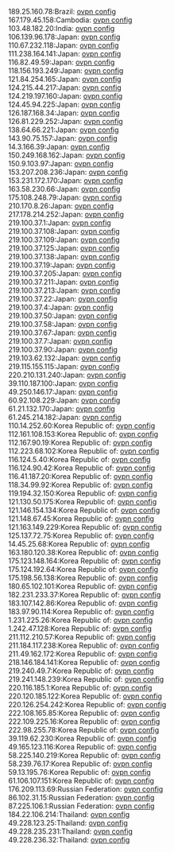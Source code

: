 189.25.160.78:Brazil: [ovpn config](vpn/189_25_160_78.ovpn)  
167.179.45.158:Cambodia: [ovpn config](vpn/167_179_45_158.ovpn)  
103.48.182.20:India: [ovpn config](vpn/103_48_182_20.ovpn)  
106.139.96.178:Japan: [ovpn config](vpn/106_139_96_178.ovpn)  
110.67.232.118:Japan: [ovpn config](vpn/110_67_232_118.ovpn)  
111.238.164.141:Japan: [ovpn config](vpn/111_238_164_141.ovpn)  
116.82.49.59:Japan: [ovpn config](vpn/116_82_49_59.ovpn)  
118.156.193.249:Japan: [ovpn config](vpn/118_156_193_249.ovpn)  
121.84.254.165:Japan: [ovpn config](vpn/121_84_254_165.ovpn)  
124.215.44.217:Japan: [ovpn config](vpn/124_215_44_217.ovpn)  
124.219.197.160:Japan: [ovpn config](vpn/124_219_197_160.ovpn)  
124.45.94.225:Japan: [ovpn config](vpn/124_45_94_225.ovpn)  
126.187.168.34:Japan: [ovpn config](vpn/126_187_168_34.ovpn)  
126.81.229.252:Japan: [ovpn config](vpn/126_81_229_252.ovpn)  
138.64.66.221:Japan: [ovpn config](vpn/138_64_66_221.ovpn)  
143.90.75.157:Japan: [ovpn config](vpn/143_90_75_157.ovpn)  
14.3.166.39:Japan: [ovpn config](vpn/14_3_166_39.ovpn)  
150.249.168.162:Japan: [ovpn config](vpn/150_249_168_162.ovpn)  
150.9.103.97:Japan: [ovpn config](vpn/150_9_103_97.ovpn)  
153.207.208.236:Japan: [ovpn config](vpn/153_207_208_236.ovpn)  
153.231.172.170:Japan: [ovpn config](vpn/153_231_172_170.ovpn)  
163.58.230.66:Japan: [ovpn config](vpn/163_58_230_66.ovpn)  
175.108.248.79:Japan: [ovpn config](vpn/175_108_248_79.ovpn)  
210.170.8.26:Japan: [ovpn config](vpn/210_170_8_26.ovpn)  
217.178.214.252:Japan: [ovpn config](vpn/217_178_214_252.ovpn)  
219.100.37.1:Japan: [ovpn config](vpn/219_100_37_1.ovpn)  
219.100.37.108:Japan: [ovpn config](vpn/219_100_37_108.ovpn)  
219.100.37.109:Japan: [ovpn config](vpn/219_100_37_109.ovpn)  
219.100.37.125:Japan: [ovpn config](vpn/219_100_37_125.ovpn)  
219.100.37.138:Japan: [ovpn config](vpn/219_100_37_138.ovpn)  
219.100.37.19:Japan: [ovpn config](vpn/219_100_37_19.ovpn)  
219.100.37.205:Japan: [ovpn config](vpn/219_100_37_205.ovpn)  
219.100.37.211:Japan: [ovpn config](vpn/219_100_37_211.ovpn)  
219.100.37.213:Japan: [ovpn config](vpn/219_100_37_213.ovpn)  
219.100.37.22:Japan: [ovpn config](vpn/219_100_37_22.ovpn)  
219.100.37.4:Japan: [ovpn config](vpn/219_100_37_4.ovpn)  
219.100.37.50:Japan: [ovpn config](vpn/219_100_37_50.ovpn)  
219.100.37.58:Japan: [ovpn config](vpn/219_100_37_58.ovpn)  
219.100.37.67:Japan: [ovpn config](vpn/219_100_37_67.ovpn)  
219.100.37.7:Japan: [ovpn config](vpn/219_100_37_7.ovpn)  
219.100.37.90:Japan: [ovpn config](vpn/219_100_37_90.ovpn)  
219.103.62.132:Japan: [ovpn config](vpn/219_103_62_132.ovpn)  
219.115.155.115:Japan: [ovpn config](vpn/219_115_155_115.ovpn)  
220.210.131.240:Japan: [ovpn config](vpn/220_210_131_240.ovpn)  
39.110.187.100:Japan: [ovpn config](vpn/39_110_187_100.ovpn)  
49.250.146.17:Japan: [ovpn config](vpn/49_250_146_17.ovpn)  
60.92.108.229:Japan: [ovpn config](vpn/60_92_108_229.ovpn)  
61.21.132.170:Japan: [ovpn config](vpn/61_21_132_170.ovpn)  
61.245.214.182:Japan: [ovpn config](vpn/61_245_214_182.ovpn)  
110.14.252.60:Korea Republic of: [ovpn config](vpn/110_14_252_60.ovpn)  
112.161.108.153:Korea Republic of: [ovpn config](vpn/112_161_108_153.ovpn)  
112.167.90.19:Korea Republic of: [ovpn config](vpn/112_167_90_19.ovpn)  
112.223.68.102:Korea Republic of: [ovpn config](vpn/112_223_68_102.ovpn)  
116.124.5.40:Korea Republic of: [ovpn config](vpn/116_124_5_40.ovpn)  
116.124.90.42:Korea Republic of: [ovpn config](vpn/116_124_90_42.ovpn)  
116.41.187.20:Korea Republic of: [ovpn config](vpn/116_41_187_20.ovpn)  
118.34.99.92:Korea Republic of: [ovpn config](vpn/118_34_99_92.ovpn)  
119.194.32.150:Korea Republic of: [ovpn config](vpn/119_194_32_150.ovpn)  
121.130.50.175:Korea Republic of: [ovpn config](vpn/121_130_50_175.ovpn)  
121.146.154.134:Korea Republic of: [ovpn config](vpn/121_146_154_134.ovpn)  
121.148.67.45:Korea Republic of: [ovpn config](vpn/121_148_67_45.ovpn)  
121.163.149.229:Korea Republic of: [ovpn config](vpn/121_163_149_229.ovpn)  
125.137.72.75:Korea Republic of: [ovpn config](vpn/125_137_72_75.ovpn)  
14.45.25.68:Korea Republic of: [ovpn config](vpn/14_45_25_68.ovpn)  
163.180.120.38:Korea Republic of: [ovpn config](vpn/163_180_120_38.ovpn)  
175.123.148.164:Korea Republic of: [ovpn config](vpn/175_123_148_164.ovpn)  
175.124.192.64:Korea Republic of: [ovpn config](vpn/175_124_192_64.ovpn)  
175.198.56.138:Korea Republic of: [ovpn config](vpn/175_198_56_138.ovpn)  
180.65.102.101:Korea Republic of: [ovpn config](vpn/180_65_102_101.ovpn)  
182.231.233.37:Korea Republic of: [ovpn config](vpn/182_231_233_37.ovpn)  
183.107.142.86:Korea Republic of: [ovpn config](vpn/183_107_142_86.ovpn)  
183.97.90.114:Korea Republic of: [ovpn config](vpn/183_97_90_114.ovpn)  
1.231.225.26:Korea Republic of: [ovpn config](vpn/1_231_225_26.ovpn)  
1.242.47.128:Korea Republic of: [ovpn config](vpn/1_242_47_128.ovpn)  
211.112.210.57:Korea Republic of: [ovpn config](vpn/211_112_210_57.ovpn)  
211.184.117.238:Korea Republic of: [ovpn config](vpn/211_184_117_238.ovpn)  
211.49.162.172:Korea Republic of: [ovpn config](vpn/211_49_162_172.ovpn)  
218.146.184.141:Korea Republic of: [ovpn config](vpn/218_146_184_141.ovpn)  
219.240.49.7:Korea Republic of: [ovpn config](vpn/219_240_49_7.ovpn)  
219.241.148.239:Korea Republic of: [ovpn config](vpn/219_241_148_239.ovpn)  
220.116.185.1:Korea Republic of: [ovpn config](vpn/220_116_185_1.ovpn)  
220.120.185.122:Korea Republic of: [ovpn config](vpn/220_120_185_122.ovpn)  
220.126.254.242:Korea Republic of: [ovpn config](vpn/220_126_254_242.ovpn)  
222.108.165.85:Korea Republic of: [ovpn config](vpn/222_108_165_85.ovpn)  
222.109.225.16:Korea Republic of: [ovpn config](vpn/222_109_225_16.ovpn)  
222.98.255.78:Korea Republic of: [ovpn config](vpn/222_98_255_78.ovpn)  
39.119.62.230:Korea Republic of: [ovpn config](vpn/39_119_62_230.ovpn)  
49.165.123.116:Korea Republic of: [ovpn config](vpn/49_165_123_116.ovpn)  
58.225.140.219:Korea Republic of: [ovpn config](vpn/58_225_140_219.ovpn)  
58.239.76.17:Korea Republic of: [ovpn config](vpn/58_239_76_17.ovpn)  
59.13.195.76:Korea Republic of: [ovpn config](vpn/59_13_195_76.ovpn)  
61.106.107.151:Korea Republic of: [ovpn config](vpn/61_106_107_151.ovpn)  
176.209.113.69:Russian Federation: [ovpn config](vpn/176_209_113_69.ovpn)  
86.102.31.15:Russian Federation: [ovpn config](vpn/86_102_31_15.ovpn)  
87.225.106.1:Russian Federation: [ovpn config](vpn/87_225_106_1.ovpn)  
184.22.106.214:Thailand: [ovpn config](vpn/184_22_106_214.ovpn)  
49.228.123.25:Thailand: [ovpn config](vpn/49_228_123_25.ovpn)  
49.228.235.231:Thailand: [ovpn config](vpn/49_228_235_231.ovpn)  
49.228.236.32:Thailand: [ovpn config](vpn/49_228_236_32.ovpn)  
